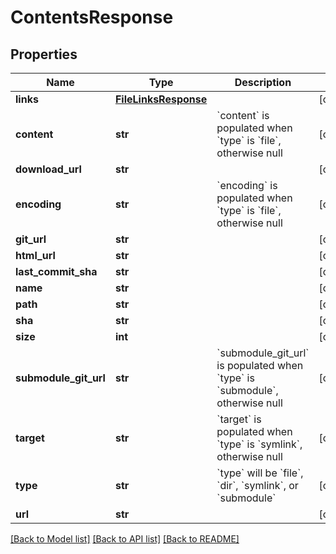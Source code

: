 # ContentsResponse

## Properties
Name | Type | Description | Notes
------------ | ------------- | ------------- | -------------
**links** | [**FileLinksResponse**](FileLinksResponse.md) |  | [optional] 
**content** | **str** | &#x60;content&#x60; is populated when &#x60;type&#x60; is &#x60;file&#x60;, otherwise null | [optional] 
**download_url** | **str** |  | [optional] 
**encoding** | **str** | &#x60;encoding&#x60; is populated when &#x60;type&#x60; is &#x60;file&#x60;, otherwise null | [optional] 
**git_url** | **str** |  | [optional] 
**html_url** | **str** |  | [optional] 
**last_commit_sha** | **str** |  | [optional] 
**name** | **str** |  | [optional] 
**path** | **str** |  | [optional] 
**sha** | **str** |  | [optional] 
**size** | **int** |  | [optional] 
**submodule_git_url** | **str** | &#x60;submodule_git_url&#x60; is populated when &#x60;type&#x60; is &#x60;submodule&#x60;, otherwise null | [optional] 
**target** | **str** | &#x60;target&#x60; is populated when &#x60;type&#x60; is &#x60;symlink&#x60;, otherwise null | [optional] 
**type** | **str** | &#x60;type&#x60; will be &#x60;file&#x60;, &#x60;dir&#x60;, &#x60;symlink&#x60;, or &#x60;submodule&#x60; | [optional] 
**url** | **str** |  | [optional] 

[[Back to Model list]](../README.md#documentation-for-models) [[Back to API list]](../README.md#documentation-for-api-endpoints) [[Back to README]](../README.md)

